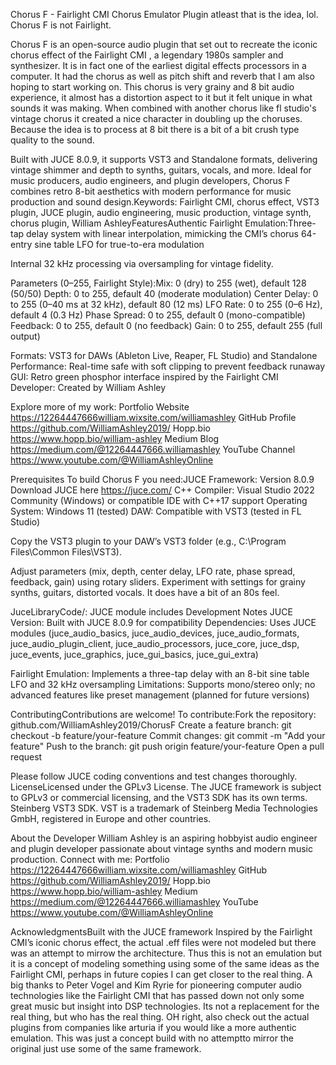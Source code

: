 Chorus F - Fairlight CMI Chorus Emulator Plugin atleast that is the idea, lol. Chorus F is not Fairlight.

Chorus F is an open-source audio plugin that set out to recreate the iconic chorus effect of the Fairlight CMI
, a legendary 1980s sampler and synthesizer. It is in fact one of the earliest digital effects processors in a computer. It had the chorus 
as well as pitch shift and reverb that I am also hoping to start working on. 
This chorus is very grainy and 8 bit audio experience, it almost
has a distortion aspect to it but it felt unique in what sounds it was making. When combined with another chorus like fl studio's
vintage chorus it created a nice character in doubling up the choruses. Because the idea is to process at 8 bit there is a bit of a
bit crush type quality to the sound.

Built with JUCE 8.0.9, it supports VST3 and Standalone formats, delivering vintage shimmer and depth to synths, guitars, vocals, and more. Ideal for music producers, audio engineers, and plugin developers, Chorus F combines retro 8-bit aesthetics with modern performance for music production and sound design.Keywords: Fairlight CMI, chorus effect, VST3 plugin, JUCE plugin, audio engineering, music production, vintage synth, chorus plugin, William AshleyFeaturesAuthentic Fairlight Emulation:Three-tap delay system with linear interpolation, mimicking the CMI’s chorus
64-entry sine table LFO for true-to-era modulation

Internal 32 kHz processing via oversampling for vintage fidelity.

Parameters (0–255, Fairlight Style):Mix: 0 (dry) to 255 (wet), default 128 (50/50)
Depth: 0 to 255, default 40 (moderate modulation)
Center Delay: 0 to 255 (0–40 ms at 32 kHz), default 80 (12 ms)
LFO Rate: 0 to 255 (0–6 Hz), default 4 (0.3 Hz)
Phase Spread: 0 to 255, default 0 (mono-compatible)
Feedback: 0 to 255, default 0 (no feedback)
Gain: 0 to 255, default 255 (full output)

Formats: VST3 for DAWs (Ableton Live, Reaper, FL Studio) and Standalone
Performance: Real-time safe with soft clipping to prevent feedback runaway
GUI: Retro green phosphor interface inspired by the Fairlight CMI
Developer: Created by William Ashley

Explore more of my work:
Portfolio Website https://12264447666william.wixsite.com/williamashley
GitHub Profile https://github.com/WilliamAshley2019/
Hopp.bio https://www.hopp.bio/william-ashley
Medium Blog https://medium.com/@12264447666.williamashley
YouTube Channel https://www.youtube.com/@WilliamAshleyOnline

Prerequisites
To build Chorus F you need:JUCE Framework: Version 8.0.9 Download JUCE here https://juce.com/
C++ Compiler: Visual Studio 2022 Community (Windows) or compatible IDE with C++17 support
Operating System: Windows 11  (tested) 
DAW: Compatible with VST3 (tested in FL Studio)

Copy the VST3 plugin to your DAW’s VST3 folder (e.g., C:\Program Files\Common Files\VST3).

Adjust parameters (mix, depth, center delay, LFO rate, phase spread, feedback, gain) using rotary sliders.
Experiment with settings for grainy synths,  guitars, distorted vocals. It does have a bit of an 80s feel.
 
 

 
JuceLibraryCode/: JUCE module includes 
Development Notes JUCE Version: Built with JUCE 8.0.9 for compatibility
Dependencies: Uses JUCE modules (juce_audio_basics, juce_audio_devices, juce_audio_formats, juce_audio_plugin_client, 
juce_audio_processors, juce_core, juce_dsp, juce_events, juce_graphics, juce_gui_basics, juce_gui_extra)

Fairlight Emulation: Implements a three-tap delay with an 8-bit sine table LFO and 32 kHz oversampling
Limitations: Supports mono/stereo only; no advanced features like preset management (planned for future versions)

ContributingContributions are welcome! To contribute:Fork the repository: github.com/WilliamAshley2019/ChorusF
Create a feature branch: git checkout -b feature/your-feature
Commit changes: git commit -m "Add your feature"
Push to the branch: git push origin feature/your-feature
Open a pull request

Please follow JUCE coding conventions and test changes thoroughly.
LicenseLicensed under the GPLv3  License.
The JUCE framework is subject to GPLv3 or commercial licensing, and the VST3 SDK has its own terms.
Steinberg VST3 SDK. VST is a trademark of Steinberg Media Technologies GmbH, registered in Europe and other countries.

About the Developer
William Ashley is an aspiring hobbyist audio engineer and plugin developer passionate about vintage synths and modern music production.
Connect with me:
Portfolio https://12264447666william.wixsite.com/williamashley
GitHub https://github.com/WilliamAshley2019/
Hopp.bio https://www.hopp.bio/william-ashley
Medium https://medium.com/@12264447666.williamashley
YouTube https://www.youtube.com/@WilliamAshleyOnline

AcknowledgmentsBuilt with the JUCE framework
Inspired by the Fairlight CMI’s iconic chorus effect, the actual .eff files were not modeled but there was an attempt to mirrow
the architecture. Thus this is not an emulation but it is a concept of modeling something using some of the same ideas as the 
Fairlight CMI, perhaps in future copies I can get closer to the real thing. A big thanks to Peter Vogel and Kim Ryrie for pioneering 
computer audio technologies like the Fairlight CMI that has passed down not only some great music but insight into DSP technologies. 
Its not a replacement for the real thing, but who has the real thing. OH right, also check out the actual plugins from companies like 
arturia if you would like a more authentic emulation. This was just a concept build with no attemptto mirror the original just use some
of the same framework.
 
 
 
